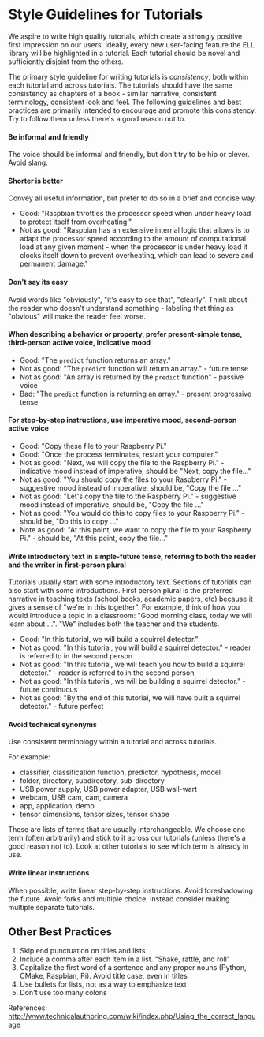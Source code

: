 # Style Guidelines for Tutorials

We aspire to write high quality tutorials, which create a strongly positive first impression on our users. Ideally, every new user-facing feature the ELL library will be highlighted in a tutorial. Each tutorial should be novel and sufficiently disjoint from the others.

The primary style guideline for writing tutorials is *consistency*, both within each tutorial and across tutorials. The tutorials should have the same consistency as chapters of a book - similar narrative, consistent terminology, consistent look and feel. The following guidelines and best practices are primarily intended to encourage and promote this consistency. Try to follow them unless there's a good reason not to. 

#### Be informal and friendly

The voice should be informal and friendly, but don't try to be hip or clever. Avoid slang.  

#### Shorter is better

Convey all useful information, but prefer to do so in a brief and concise way.    

* Good: "Raspbian throttles the processor speed when under heavy load to protect itself from overheating."
* Not as good: "Raspbian has an extensive internal logic that allows is to adapt the processor speed according to the amount of computational load at any given moment - when the processor is under heavy load it clocks itself down to prevent overheating, which can lead to severe and permanent damage." 

#### Don't say its easy

Avoid words like "obviously", "it's easy to see that", "clearly". Think about the reader who doesn't understand something - labeling that thing as "obvious" will make the reader feel worse.   

#### When describing a behavior or property, prefer present-simple tense, third-person active voice, indicative mood 

* Good: "The `predict` function returns an array."
* Not as good: "The `predict` function will return an array." - future tense
* Not as good: "An array is returned by the `predict` function" - passive voice
* Bad: "The `predict` function is returning an array." - present progressive tense

#### For step-by-step instructions, use imperative mood, second-person active voice 

* Good: "Copy these file to your Raspberry Pi."
* Good: "Once the process terminates, restart your computer."
* Not as good: "Next, we will copy the file to the Raspberry Pi." - indicative mood instead of imperative, should be "Next, copy the file..."
* Not as good: "You should copy the files to your Raspberry Pi." - suggestive mood instead of imperative, should be, "Copy the file ..."
* Not as good: "Let's copy the file to the Raspberry Pi." - suggestive mood instead of imperative, should be, "Copy the file ..."
* Not as good: "You would do this to copy files to your Raspberry Pi." - should be, "Do this to copy ..."
* Note as good: "At this point, we want to copy the file to your Raspberry Pi." - should be, "At this point, copy the file..."

#### Write introductory text in simple-future tense, referring to both the reader and the writer in first-person plural

Tutorials usually start with some introductory text. Sections of tutorials can also start with some introductions. First person plural is the preferred narrative in teaching texts (school books, academic papers, etc) because it gives a sense of "we're in this together". For example, think of how you would introduce a topic in a classroom: "Good morning class, today we will learn about ...". "We" includes both the teacher and the students. 

* Good: "In this tutorial, we will build a squirrel detector."
* Not as good: "In this tutorial, you will build a squirrel detector." - reader is referred to in the second person
* Not as good: "In this tutorial, we will teach you how to build a squirrel detector." - reader is referred to in the second person
* Not as good: "In this tutorial, we will be building a squirrel detector." - future continuous
* Not as good: "By the end of this tutorial, we will have built a squirrel detector." - future perfect 

#### Avoid technical synonyms

Use consistent terminology within a tutorial and across tutorials.

For example:

* classifier, classification function, predictor, hypothesis, model
* folder, directory, subdirectory, sub-directory
* USB power supply, USB power adapter, USB wall-wart
* webcam, USB cam, cam, camera
* app, application, demo
* tensor dimensions, tensor sizes, tensor shape

 These are lists of terms that are usually interchangeable. We choose one term (often arbitrarily) and stick to it across our tutorials (unless there's a good reason not to). Look at other tutorials to see which term is already in use. 
 
#### Write linear instructions

When possible, write linear step-by-step instructions. Avoid foreshadowing the future. Avoid forks and multiple choice, instead consider making multiple separate tutorials. 

## Other Best Practices

1. Skip end punctuation on titles and lists
2. Include a comma after each item in a list. "Shake, rattle, and roll"
3. Capitalize the first word of a sentence and any proper nouns (Python, CMake, Raspbian, Pi). Avoid title case, even in titles
4. Use bullets for lists, not as a way to emphasize text
5. Don't use too many colons 

References:
http://www.technicalauthoring.com/wiki/index.php/Using_the_correct_language
